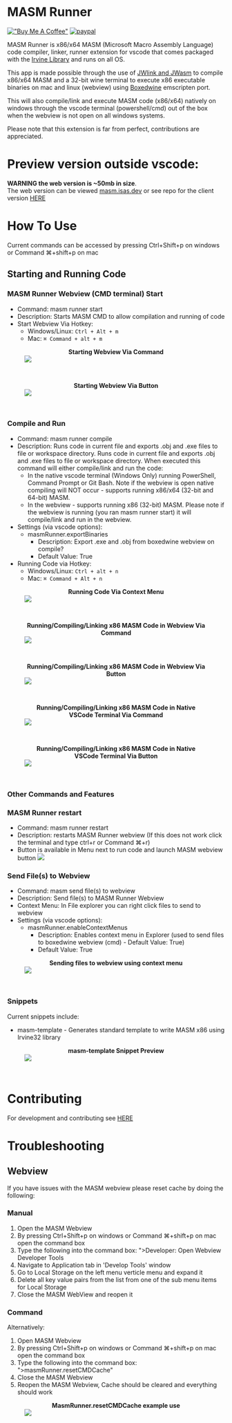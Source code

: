 # MASM Runner

[!["Buy Me A Coffee"](https://www.buymeacoffee.com/assets/img/custom_images/orange_img.png)](https://buymeacoffee.com/istareatscreens)
[![paypal](https://www.paypalobjects.com/en_US/i/btn/btn_donateCC_LG.gif)](https://www.paypal.me/istareatscreens/5CAD)

MASM Runner is x86/x64 MASM (Microsoft Macro Assembly Language) code compiler, linker, runner extension for vscode that comes packaged with the [Irvine Library](http://asmirvine.com/) and runs on all OS.

This app is made possible through the use of [JWlink and JWasm](https://github.com/JWasm) to compile x86/x64 MASM and a 32-bit wine terminal to execute x86 executable binaries on mac and linux (webview) using [Boxedwine](http://www.boxedwine.org/) emscripten port.

This will also compile/link and execute MASM code (x86/x64) natively on windows through the vscode terminal (powershell/cmd) out of the box when the webview is not open on all windows systems.

Please note that this extension is far from perfect, contributions are appreciated.

# Preview version outside vscode:

**WARNING the web version is ~50mb in size**.  
The web version can be viewed [masm.isas.dev](https://masm.isas.dev) or see repo for the client version [HERE](https://github.com/istareatscreens/wasm-masm-x86-editor)

# How To Use

Current commands can be accessed by pressing Ctrl+Shift+p on windows or Command ⌘+shift+p on mac

## Starting and Running Code

### MASM Runner Webview (CMD terminal) Start

- Command: masm runner start
- Description: Starts MASM CMD to allow compilation and running of code
- Start Webview Via Hotkey:
  - Windows/Linux: `Ctrl + Alt + m`
  - Mac: `⌘ Command + alt + m`

<figure><figcaption align = "center"><b>Starting Webview Via Command</b></figcaption><img src="https://raw.githubusercontent.com/istareatscreens/vscode-masm-runner/master/docs/start.gif"></figure>
&nbsp;

<figure><figcaption align = "center"><b>Starting Webview Via Button</b></figcaption><img src="https://raw.githubusercontent.com/istareatscreens/vscode-masm-runner/master/docs/start-masm-via-button.gif"></figure>
&nbsp;

### Compile and Run

- Command: masm runner compile
- Description: Runs code in current file and exports .obj and .exe files to file or workspace directory. Runs code in current file and exports .obj and .exe files to file or workspace directory. When executed this command will either compile/link and run the code:
  - In the native vscode terminal (Windows Only) running PowerShell, Command Prompt or Git Bash. Note if the webview is open native compiling will NOT occur - supports running x86/x64 (32-bit and 64-bit) MASM.
  - In the webview - supports running x86 (32-bit) MASM.
    Please note if the webview is running (you ran masm runner start) it will compile/link and run in the webview.
- Settings (via vscode options):
  - masmRunner.exportBinaries
    - Description: Export .exe and .obj from boxedwine webview on compile?
    - Default Value: True
- Running Code via Hotkey:
  - Windows/Linux: `Ctrl + alt + n`
  - Mac: `⌘ Command + Alt + n`

<figure><figcaption align ="center"><b>Running Code Via Context Menu</b></figcaption><img src="https://raw.githubusercontent.com/istareatscreens/vscode-masm-runner/master/docs/run-code-via-context-menu.jpg"></figure>
&nbsp;

<figure><figcaption align ="center"><b>Running/Compiling/Linking x86 MASM Code in Webview Via Command</b></figcaption><img src="https://raw.githubusercontent.com/istareatscreens/vscode-masm-runner/master/docs/compile-and-run.gif"></figure>
&nbsp;

<figure><figcaption align ="center"><b>Running/Compiling/Linking x86 MASM Code in Webview Via Button</b></figcaption><img src="https://raw.githubusercontent.com/istareatscreens/vscode-masm-runner/master/docs/start-masm-webview-run-code-via-button.gif"></figure>
&nbsp;

<figure><figcaption align ="center"><b>Running/Compiling/Linking x86 MASM Code in Native VSCode Terminal Via Command</b></figcaption><img src="https://raw.githubusercontent.com/istareatscreens/vscode-masm-runner/master/docs/native-compile-and-run.gif"></figure>
&nbsp;

<figure><figcaption align ="center"><b>Running/Compiling/Linking x86 MASM Code in Native VSCode Terminal Via Button</b></figcaption><img src="https://raw.githubusercontent.com/istareatscreens/vscode-masm-runner/master/docs/start-masm-native-run-code-via-button.gif"></figure>
&nbsp;

### Other Commands and Features

### MASM Runner restart

- Command: masm runner restart
- Description: restarts MASM Runner webview (If this does not work click the terminal and type ctrl+r or Command ⌘+r)
- Button is available in Menu next to run code and launch MASM webview button <img src="https://raw.githubusercontent.com/istareatscreens/vscode-masm-runner/master/docs/restart-button.jpg">

### Send File(s) to Webview

- Command: masm send file(s) to webview
- Description: Send file(s) to MASM Runner Webview
- Context Menu: In File explorer you can right click files to send to webview
- Settings (via vscode options):
  - masmRunner.enableContextMenus
    - Description: Enables context menu in Explorer (used to send files to boxedwine webview (cmd) - Default Value: True)
    - Default Value: True

<figure><figcaption align = "center"><b>Sending files to webview using context menu</b></figcaption><img src="https://raw.githubusercontent.com/istareatscreens/vscode-masm-runner/master/docs/send-files-preview.png"></figure>
&nbsp;

### Snippets

Current snippets include:

- masm-template - Generates standard template to write MASM x86 using Irvine32 library

<figure><figcaption align = "center"><b>masm-template Snippet Preview</b></figcaption><img src="https://raw.githubusercontent.com/istareatscreens/vscode-masm-runner/master/docs/snippet.gif"></figure>
&nbsp;

# Contributing

For development and contributing see [HERE](https://github.com/istareatscreens/vscode-masm-runner/blob/master/docs/CONTRIBUTING.md)

# Troubleshooting

## Webview

If you have issues with the MASM webview please reset cache by doing the following:

### Manual

1. Open the MASM Webview
2. By pressing Ctrl+Shift+p on windows or Command ⌘+shift+p on mac open the command box
3. Type the following into the command box: ">Developer: Open Webview Developer Tools
4. Navigate to Application tab in 'Develop Tools' window
5. Go to Local Storage on the left menu verticle menu and expand it
6. Delete all key value pairs from the list from one of the sub menu items for Local Storage
7. Close the MASM WebView and reopen it

### Command

Alternatively:

1. Open MASM Webview
2. By pressing Ctrl+Shift+p on windows or Command ⌘+shift+p on mac open the command box
3. Type the following into the command box: ">masmRunner.resetCMDCache"
4. Close the MASM Webview
5. Reopen the MASM Webview, Cache should be cleared and everything should work

<figure><figcaption align = "center"><b>MasmRunner.resetCMDCache example use</b></figcaption><img src="https://raw.githubusercontent.com/istareatscreens/vscode-masm-runner/master/docs/masm-webview-clear-cache.gif"></figure>
&nbsp;
